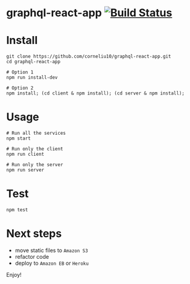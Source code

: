 # graphql-react-app [![Build Status](https://travis-ci.com/corneliu10/graphql-react-app.svg?branch=master)](https://travis-ci.com/corneliu10/graphql-react-app)

# Install
```
git clone https://github.com/corneliu10/graphql-react-app.git
cd graphql-react-app

# Option 1
npm run install-dev

# Option 2
npm install; (cd client & npm install); (cd server & npm install);
```

# Usage
```
# Run all the services
npm start

# Run only the client
npm run client

# Run only the server
npm run server
```

# Test
```
npm test
```

# Next steps

- move static files to `Amazon S3`
- refactor code
- deploy to `Amazon EB` or `Heroku`

Enjoy!
